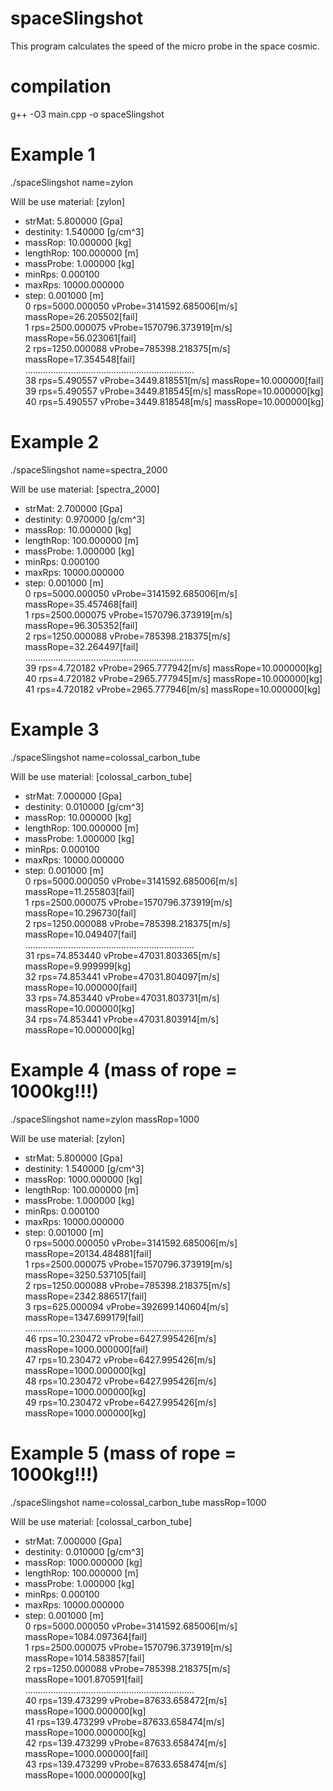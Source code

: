 # spaceSlingshot

This program calculates the speed of the micro probe in the space cosmic.

# compilation

g++ -O3 main.cpp -o spaceSlingshot

# Example 1

./spaceSlingshot name=zylon

Will be use material: [zylon]
 - strMat:    5.800000 [Gpa]
 - destinity: 1.540000 [g/cm^3]
 - massRop:   10.000000 [kg]
 - lengthRop: 100.000000 [m]
 - massProbe: 1.000000 [kg]
 - minRps:    0.000100
 - maxRps:    10000.000000
 - step:      0.001000 [m]<br />
   0 rps=5000.000050 vProbe=3141592.685006[m/s] massRope=26.205502[fail]<br />
   1 rps=2500.000075 vProbe=1570796.373919[m/s] massRope=56.023061[fail]<br />
   2 rps=1250.000088 vProbe=785398.218375[m/s] massRope=17.354548[fail]<br />
   ...................................................................<br />
   38 rps=5.490557 vProbe=3449.818551[m/s] massRope=10.000000[fail]<br />
   39 rps=5.490557 vProbe=3449.818545[m/s] massRope=10.000000[kg]<br />
   40 rps=5.490557 vProbe=3449.818548[m/s] massRope=10.000000[kg]<br />


# Example 2
./spaceSlingshot name=spectra_2000

Will be use material: [spectra_2000]
 - strMat:    2.700000 [Gpa]
 - destinity: 0.970000 [g/cm^3]
 - massRop:   10.000000 [kg]
 - lengthRop: 100.000000 [m]
 - massProbe: 1.000000 [kg]
 - minRps:    0.000100
 - maxRps:    10000.000000
 - step:      0.001000 [m]<br />
   0 rps=5000.000050 vProbe=3141592.685006[m/s] massRope=35.457468[fail]<br />
   1 rps=2500.000075 vProbe=1570796.373919[m/s] massRope=96.305352[fail]<br />
   2 rps=1250.000088 vProbe=785398.218375[m/s] massRope=32.264497[fail]<br />
   ...................................................................<br />
   39 rps=4.720182 vProbe=2965.777942[m/s] massRope=10.000000[kg]<br />
   40 rps=4.720182 vProbe=2965.777945[m/s] massRope=10.000000[kg]<br />
   41 rps=4.720182 vProbe=2965.777946[m/s] massRope=10.000000[kg]<br />


# Example 3

./spaceSlingshot name=colossal_carbon_tube

Will be use material: [colossal_carbon_tube]
 - strMat:    7.000000 [Gpa]
 - destinity: 0.010000 [g/cm^3]
 - massRop:   10.000000 [kg]
 - lengthRop: 100.000000 [m]
 - massProbe: 1.000000 [kg]
 - minRps:    0.000100
 - maxRps:    10000.000000
 - step:      0.001000 [m]<br />
   0 rps=5000.000050 vProbe=3141592.685006[m/s] massRope=11.255803[fail]<br />
   1 rps=2500.000075 vProbe=1570796.373919[m/s] massRope=10.296730[fail]<br />
   2 rps=1250.000088 vProbe=785398.218375[m/s] massRope=10.049407[fail]<br />
   ...................................................................<br />
   31 rps=74.853440 vProbe=47031.803365[m/s] massRope=9.999999[kg]<br />
   32 rps=74.853441 vProbe=47031.804097[m/s] massRope=10.000000[fail]<br />
   33 rps=74.853440 vProbe=47031.803731[m/s] massRope=10.000000[kg]<br />
   34 rps=74.853441 vProbe=47031.803914[m/s] massRope=10.000000[kg]<br />


# Example 4 (mass of rope = 1000kg!!!)

./spaceSlingshot name=zylon massRop=1000

Will be use material: [zylon]
 - strMat:    5.800000 [Gpa]
 - destinity: 1.540000 [g/cm^3]
 - massRop:   1000.000000 [kg]
 - lengthRop: 100.000000 [m]
 - massProbe: 1.000000 [kg]
 - minRps:    0.000100
 - maxRps:    10000.000000
 - step:      0.001000 [m]<br />
   0 rps=5000.000050 vProbe=3141592.685006[m/s] massRope=20134.484881[fail]<br />
   1 rps=2500.000075 vProbe=1570796.373919[m/s] massRope=3250.537105[fail]<br />
   2 rps=1250.000088 vProbe=785398.218375[m/s] massRope=2342.886517[fail]<br />
   3 rps=625.000094 vProbe=392699.140604[m/s] massRope=1347.699179[fail]<br />
   ...................................................................<br />
  46 rps=10.230472 vProbe=6427.995426[m/s] massRope=1000.000000[fail]<br />
  47 rps=10.230472 vProbe=6427.995426[m/s] massRope=1000.000000[kg]<br />
  48 rps=10.230472 vProbe=6427.995426[m/s] massRope=1000.000000[kg]<br />
  49 rps=10.230472 vProbe=6427.995426[m/s] massRope=1000.000000[kg]<br />


# Example 5 (mass of rope = 1000kg!!!)

./spaceSlingshot name=colossal_carbon_tube massRop=1000

Will be use material: [colossal_carbon_tube]
 - strMat:    7.000000 [Gpa]
 - destinity: 0.010000 [g/cm^3]
 - massRop:   1000.000000 [kg]
 - lengthRop: 100.000000 [m]
 - massProbe: 1.000000 [kg]
 - minRps:    0.000100
 - maxRps:    10000.000000
 - step:      0.001000 [m]<br />
   0 rps=5000.000050 vProbe=3141592.685006[m/s] massRope=1084.097364[fail]<br />
   1 rps=2500.000075 vProbe=1570796.373919[m/s] massRope=1014.583857[fail]<br />
   2 rps=1250.000088 vProbe=785398.218375[m/s] massRope=1001.870591[fail]<br />
   ...................................................................<br />
   40 rps=139.473299 vProbe=87633.658472[m/s] massRope=1000.000000[kg]<br />
   41 rps=139.473299 vProbe=87633.658474[m/s] massRope=1000.000000[kg]<br />
   42 rps=139.473299 vProbe=87633.658474[m/s] massRope=1000.000000[fail]<br />
   43 rps=139.473299 <span color='red'>vProbe=87633.658474[m/s]</span> massRope=1000.000000[kg]<br />
